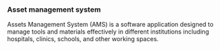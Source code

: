### Asset management system

Assets Management System (AMS) is a software application designed to manage tools and materials effectively in different institutions including hospitals, clinics, schools, and other working spaces.
